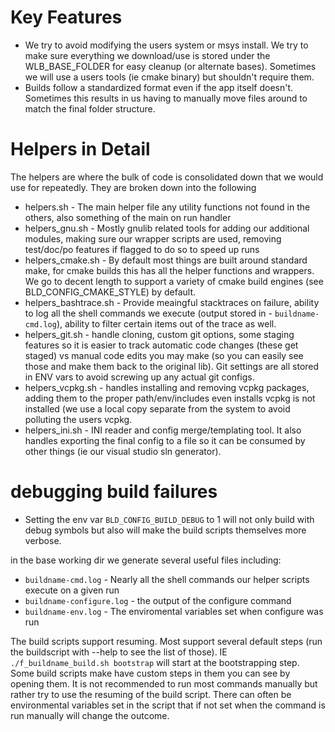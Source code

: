 # Key Features
- We try to avoid modifying the users system or msys install.  We try to make sure everything we download/use is stored under the WLB_BASE_FOLDER for easy cleanup (or alternate bases).  Sometimes we will use a users tools (ie cmake binary) but shouldn't require them.
- Builds follow a standardized format even if the app itself doesn't.  Sometimes this results in us having to manually move files around to match the final folder structure.

# Helpers in Detail
The helpers are where the bulk of code is consolidated down that we would use for repeatedly.  They are broken down into the following

- helpers.sh - The main helper file any utility functions not found in the others, also something of the main on run handler
- helpers_gnu.sh - Mostly gnulib related tools for adding our additional modules, making sure our wrapper scripts are used, removing test/doc/po features if flagged to do so to speed up runs
- helpers_cmake.sh - By default most things are built around standard make, for cmake builds this has all the helper functions and wrappers.  We go to decent length to support a variety of cmake build engines (see BLD_CONFIG_CMAKE_STYLE) by default.  
- helpers_bashtrace.sh - Provide meaingful stacktraces on failure, ability to log all the shell commands we execute (output stored in - `buildname-cmd.log`), ability to filter certain items out of the trace as well.
- helpers_git.sh - handle cloning, custom git options, some staging features so it is easier to track automatic code changes (these get staged) vs manual code edits you may make (so you can easily see those and make them back to the original lib).  Git settings are all stored in ENV vars to avoid screwing up any actual git configs.
- helpers_vcpkg.sh - handles installing and removing vcpkg packages, adding them to the proper path/env/includes even installs vcpkg is not installed (we use a local copy separate from the system to avoid polluting the users vcpkg.
- helpers_ini.sh - INI reader and config merge/templating tool.  It also handles exporting the final config to a file so it can be consumed by other things (ie our visual studio sln generator).


# debugging build failures

- Setting the env var `BLD_CONFIG_BUILD_DEBUG` to 1 will not only build with debug symbols but also will make the build scripts themselves more verbose.   

in the base working dir we generate several useful files including:
- `buildname-cmd.log` - Nearly all the shell commands our helper scripts execute on a given run
- `buildname-configure.log` - the output of the configure command
- `buildname-env.log` - The enviromental variables set when configure was run

The build scripts support resuming.  Most support several default steps (run the buildscript with --help to see the list of those).  IE `./f_buildname_build.sh bootstrap` will start at the bootstrapping step.  Some build scripts make have custom steps in them you can see by opening them.
It is not recommended to run most commands manually but rather try to use the resuming of the build script.  There can often be environmental variables set in the script that if not set when the command is run manually will change the outcome. 

